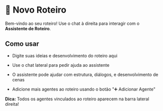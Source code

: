 # 📝 Novo Roteiro

Bem-vindo ao seu roteiro! Use o chat à direita para interagir com o **Assistente de Roteiro**.

## Como usar

- Digite suas ideias e desenvolvimento do roteiro aqui
    
- Use o chat lateral para pedir ajuda ao assistente
    
- O assistente pode ajudar com estrutura, diálogos, e desenvolvimento de cenas
    
- Adicione mais agentes ao roteiro usando o botão "➕ Adicionar Agente"
    

**Dica:** Todos os agentes vinculados ao roteiro aparecem na barra lateral direita!